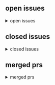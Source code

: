 <h2>open issues</h2>
<details>
<summary>open issues</summary>
<table>
<tr><td><b><a href="md/2025-03-27.29.issue.open.md" title="1 TB -> 2 TB&#10;10 GBP -> 20 GBP pro monat&#10;&#10;https://pontus.feralhosting.com/milahu/Downloads/&#10;&#10;todo&#10;alle torrent file links ändern zu magnet links&#10;&#10;------------------------------------------------------&#10;">neuer server</a></b><br>#29 opened on 2025-03-27 19:22 by milahu</td></tr>
<tr><td><b><a href="md/2025-03-22.28.issue.open.md" title="Scary.Movie.Movie.Collection.German.microHD.x264-RAIST&#10;&#10;    https://erebus.feralhosting.com/milahu/Downloads/Scary.Movie.2.2001.German.1080p.microHD.x264-RAIST.torrent&#10;    https://erebus.feralhosting.&#10;">filme: Scary Movie (2000)</a></b><br>#28 opened on 2025-03-22 06:05 by milahu</td></tr>
<tr><td><b><a href="md/2025-03-21.27.issue.open.md" title="The.Big.Lebowski.1998.REMASTERED.PROPER.1080p.BluRay.x265&#10;&#10;https://erebus.feralhosting.com/milahu/Downloads/The.Big.Lebowski.1998.REMASTERED.PROPER.1080p.BluRay.x265.torrent&#10;&#10;source: https://myboerse.&#10;">film: The Big Lebowski (1998)</a></b><br>#27 opened on 2025-03-21 19:45 by milahu</td></tr>
<tr><td><b><a href="md/2025-03-21.26.issue.open.md" title="39.90.2007.German.800p.microHD.x264-RAIST&#10;&#10;aka: 99 Francs&#10;&#10;https://erebus.feralhosting.com/milahu/Downloads/39.90.2007.German.800p.microHD.x264-RAIST.torrent&#10;&#10;source: https://byte.to/category/MicroHD/&#10;">film: 39,90 (2007)</a></b><br>#26 opened on 2025-03-21 08:58 by milahu</td></tr>
<tr><td><b><a href="md/2025-03-21.25.issue.open.md" title="Sound.of.Freedom.2023.German.800p.microHD.x264-RAIST&#10;&#10;https://erebus.feralhosting.com/milahu/Downloads/Sound.of.Freedom.2023.German.800p.microHD.x264-RAIST.torrent&#10;&#10;source: https://byte.to/category/Mi&#10;">film: Sound of Freedom (2023)</a></b><br>#25 opened on 2025-03-21 08:56 by milahu</td></tr>
<tr><td><b><a href="md/2025-03-21.24.issue.open.md" title="Ukvali - Rap bis aufs Blut (2018)&#10;&#10;https://erebus.feralhosting.com/milahu/Downloads/Ukvali-Rap.bis.aufs.Blut-2018.torrent&#10;&#10;source: https://mygully.com/showthread.php?t=5193827&#10;&#10;-----------------------&#10;">musik: Ukvali</a></b><br>#24 opened on 2025-03-21 08:53 by milahu</td></tr>
<tr><td><b><a href="md/2025-03-21.23.issue.open.md" title="Athena.2022.German.800p.microHD.x264-RAIST&#10;&#10;https://erebus.feralhosting.com/milahu/Downloads/Athena.2022.German.800p.microHD.x264-RAIST.torrent&#10;&#10;source: https://byte.to/category/MicroHD/Athena-2022-Ge&#10;">film: Athena (2022)</a></b><br>#23 opened on 2025-03-21 08:51 by milahu</td></tr>
<tr><td><b><a href="md/2025-03-21.22.issue.open.md" title="    https://erebus.feralhosting.com/milahu/Downloads/Beavis.and.Butt-Head.German.DVDRip.x264-iND.torrent&#10;    https://erebus.feralhosting.com/milahu/Downloads/Beavis.And.Butt-Head.German.torrent&#10;&#10;sourc&#10;">serie: Beavis and Butt-Head (1993)</a></b><br>#22 opened on 2025-03-21 08:48 by milahu</td></tr>
<tr><td><b><a href="md/2025-03-20.21.issue.open.md" title="Irreversible.2002.STRAIGHT.CUT.German.DTS.DL.1080p.BluRay.x264-VECTOR&#10;&#10;https://erebus.feralhosting.com/milahu/Downloads/Irreversible.2002.STRAIGHT.CUT.German.DTS.DL.1080p.BluRay.x264-VECTOR.torrent&#10;&#10;s&#10;">film: Irreversible (2002)</a></b><br>#21 opened on 2025-03-20 18:07 by milahu</td></tr>
<tr><td><b><a href="md/2025-03-20.20.issue.open.md" title="    https://erebus.feralhosting.com/milahu/Downloads/Mike.Judges.Beavis.and.Butt-Head.S01.German.DL.720p.WEB.x264-WvF.torrent&#10;    https://erebus.feralhosting.com/milahu/Downloads/Mike.Judges.Beavis.an&#10;">serie: Mike Judge's Beavis and Butt-Head (2022)</a></b><br>#20 opened on 2025-03-20 16:54 by milahu</td></tr>
<tr><td><b><a href="md/2025-03-20.19.issue.open.md" title="    https://erebus.feralhosting.com/milahu/Downloads/American.Dad.S01.GERMAN.DL.FS.720p.WEB.H264-TSCC.torrent&#10;    https://erebus.feralhosting.com/milahu/Downloads/American.Dad.S02.GERMAN.DL.FS.720p.WE&#10;">serie: American Dad (2005)</a></b><br>#19 opened on 2025-03-20 16:19 by milahu</td></tr>
<tr><td><b><a href="md/2025-03-20.18.issue.open.md" title="    https://erebus.feralhosting.com/milahu/Downloads/Futurama.S00.GERMAN.AC3D.720p.WebDL.x264-w00t.torrent&#10;    https://erebus.feralhosting.com/milahu/Downloads/Futurama.S01.GERMAN.AAC.720p.WEB.x265-w0&#10;">serie: Futurama (1999)</a></b><br>#18 opened on 2025-03-20 09:35 by milahu</td></tr>
<tr><td><b><a href="md/2025-03-18.17.issue.open.md" title="temp seeds&#10;&#10;South.Park.S26.GERMAN.DL.720p.WEB.h264-SAUERKRAUT&#10;&#10;https://erebus.feralhosting.com/milahu/Downloads/South.Park.S26.GERMAN.DL.720p.WEB.h264-SAUERKRAUT.torrent&#10;&#10;https://erebus.feralhosting.c&#10;">serie: South Park (1997)</a></b><br>#17 opened on 2025-03-18 06:18 by milahu</td></tr>
<tr><td><b><a href="md/2025-03-18.16.issue.open.md" title="https://www.imdb.com/de/title/tt28093628&#10;&#10;via: serienfans.org&#10;&#10;Common.Side.Effects.S01.GERMAN.DL.720P.WEB.H264-WAYNE&#10;&#10;temp seed&#10;&#10;https://erebus.feralhosting.com/milahu/Downloads/Common.Side.Effects.S0&#10;">serie: Common Side Effects (2025)</a></b><br>#16 opened on 2025-03-18 05:57 by milahu</td></tr>
<tr><td><b><a href="md/2025-03-17.15.issue.open.md" title="Dopesick.S01.GERMAN.AAC.1080p.WEB.x265-w00t&#10;&#10;https://erebus.feralhosting.com/milahu/Downloads/Dopesick.S01.GERMAN.AAC.1080p.WEB.x265-w00t.torrent&#10;&#10;source: https://myboerse.bz/threads/dopesick-s01-germ&#10;">serie: Dopesick (2021)</a></b><br>#15 opened on 2025-03-17 19:28 by milahu</td></tr>
<tr><td><b><a href="md/2025-03-17.14.issue.open.md" title="https://de.wikipedia.org/wiki/Squid_Game&#10;&#10;Squid.Game.Staffel.1.2021.German.microHD.x264-RAIST&#10;&#10;temp seed&#10;todo: tonspur release&#10;&#10;https://erebus.feralhosting.com/milahu/Downloads/Squid.Game.Staffel.1.20&#10;">serie: Squid Game (2021)</a></b><br>#14 opened on 2025-03-17 14:56 by milahu</td></tr>
<tr><td><b><a href="md/2025-03-17.13.issue.open.md" title="Natural.Born.Killers.DC.1994.German.1080p.microHD.x264-RAIST&#10;&#10;2.4gb&#10;&#10;source:&#10;https://byte.to/category/MicroHD/Natural-Born-Killers-DC-1994-German-1080p-AC3-microHD-x264-RAIST-1218021.html&#10;&#10;    magnet:&#10;">film: Natural Born Killers (1994)</a></b><br>#13 opened on 2025-03-17 10:54 by milahu</td></tr>
<tr><td><b><a href="md/2025-03-16.12.issue.open.md" title="leider auch nur ein one hit wonder...&#10;Beatfabrik - Keine Liebe&#10;&#10;https://www.discogs.com/de/artist/284952-Beatfabrik&#10;&#10;torrents&#10;&#10;source: byte.to&#10;&#10;https://erebus.feralhosting.com/milahu/Downloads/Beatfab&#10;">musik: Beatfabrik</a></b><br>#12 opened on 2025-03-16 06:39 by milahu</td></tr>
<tr><td><b><a href="md/2025-03-13.11.issue.open.md" title="ich bin im knast weil ich mein buch verteilt hab&#10;&#10;Knast für Buchverteiler&#10;&#10;------------------------------------------------------------------------&#10;&#10;[Export of Github issue for milahu/deutschetorrent&#10;">pause seit 2024-12-09</a></b><br>#11 opened on 2025-03-13 18:30 by milahu</td></tr>
<tr><td><b><a href="md/2025-02-22.3.issue.open.md" title="Hello,&#10;&#10;Thanks a lot for this repos, I think what you're doing do more for the German language than you think.&#10;&#10;My children are French-German bilinguals in France and streamkiste (now down) was a poss&#10;">film, all disneys, 1937-2025</a></b><br>#3 opened on 2025-02-22 13:40 by Estebastien &#x1f4ac; 3</td></tr>
<tr><td><b><a href="md/2024-09-06.1.issue.open.md" title="diese releases sind noch nicht fertig, weil ich hab zu wenig zeit ...&#10;aber der content ist wichtig genug, dass ich ihn vorübergehend seede = temporary seeds&#10;&#10;    magnet:?xt=urn:btih:c180d160f5333e8d7&#10;">temp seeds</a></b><br>#1 opened on 2024-09-06 18:03 by milahu &#x1f4ac; 2</td></tr>
</table>
</details>
<h2>closed issues</h2>
<details>
<summary>closed issues</summary>
<table>
<tr><td><b><a href="md/2025-03-07.10.issue.closed.md" title="    magnet:?xt=urn:btih:0835aa45ab110d0e41c620038721e3cfd944f492&dn=Robin.Hood.Men.In.Tights.1993.German.Audiotrack.16khz&tr=udp%3a%2f%2f45.9.60.30%3a6969%2fannounce&tr=udp%3a%2f%2f142.132.183.104%3a6&#10;">Robin.Hood.Men.In.Tights.1993.German.Audiotrack.16khz</a></b><br>#10 opened on 2025-03-07 19:35 by milahu</td></tr>
<tr><td><b><a href="md/2025-01-28.2.issue.closed.md" title="Hi, ich suche den Film &quot;Last Exit Reno&quot; von (1996) in 1080p.&#10;&#10;vielen lieben Dank im Voraus 😄&#10;&#10;milahu commented at 2025-03-03 20:52:&#10;&#10;schreib mir&#10;milahu@gmail.com&#10;&#10;----------------------------------&#10;">Film, Last Exit Reno, 1996, 1080p x264</a></b><br>#2 opened on 2025-01-28 12:55 by geextahslex &#x1f4ac; 1</td></tr>
</table>
</details>
<h2>merged prs</h2>
<details>
<summary>merged prs</summary>
<table>
</table>
</details>
